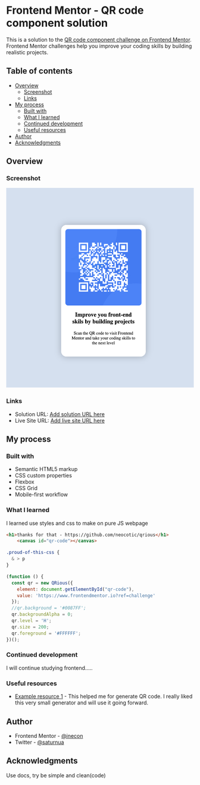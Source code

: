# Frontend Mentor - QR code component solution

This is a solution to the [QR code component challenge on Frontend Mentor](https://www.frontendmentor.io/challenges/qr-code-component-iux_sIO_H). Frontend Mentor challenges help you improve your coding skills by building realistic projects. 

## Table of contents

- [Overview](#overview)
  - [Screenshot](#screenshot)
  - [Links](#links)
- [My process](#my-process)
  - [Built with](#built-with)
  - [What I learned](#what-i-learned)
  - [Continued development](#continued-development)
  - [Useful resources](#useful-resources)
- [Author](#author)
- [Acknowledgments](#acknowledgments)

## Overview

### Screenshot

![](./screenshot.png)

### Links

- Solution URL: [Add solution URL here](https://your-solution-url.com)
- Live Site URL: [Add live site URL here](https://your-live-site-url.com)

## My process

### Built with

- Semantic HTML5 markup
- CSS custom properties
- Flexbox
- CSS Grid
- Mobile-first workflow

### What I learned

I learned use styles and css to make on pure JS webpage

```html
<h1>thanks for that - https://github.com/neocotic/qrious</h1>
    <canvas id="qr-code"></canvas>
```
```css
.proud-of-this-css {
  & > p
}
```
```js
(function () {
  const qr = new QRious({
    element: document.getElementById("qr-code"),
    value: 'https://www.frontendmentor.io?ref=challenge'
  });
  //qr.background = '#0087FF';
  qr.backgroundAlpha = 0;
  qr.level = 'H';
  qr.size = 200;
  qr.foreground = '#FFFFFF';
})();
```

### Continued development

I will continue studying frontend..... 

### Useful resources

- [Example resource 1](https://github.com/neocotic/qrious) - This helped me for generate QR code. I really liked this very small generator and will use it going forward.

## Author

- Frontend Mentor - [@inecon](https://www.frontendmentor.io/profile/inecon)
- Twitter - [@saturnua](https://www.twitter.com/saturnua)

## Acknowledgments

Use docs, try be simple and clean(code)
